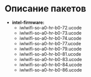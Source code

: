 # Описание пакетов

- __intel-firmware:__
  - iwlwifi-so-a0-hr-b0-72.ucode
  - iwlwifi-so-a0-hr-b0-73.ucode
  - iwlwifi-so-a0-hr-b0-74.ucode
  - iwlwifi-so-a0-hr-b0-77.ucode
  - iwlwifi-so-a0-hr-b0-79.ucode
  - iwlwifi-so-a0-hr-b0-81.ucode
  - iwlwifi-so-a0-hr-b0-83.ucode
  - iwlwifi-so-a0-hr-b0-84.ucode
  - iwlwifi-so-a0-hr-b0-86.ucode
